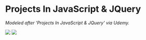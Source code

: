 # Projects In JavaScript & JQuery

_Modeled after 'Projects In JavaScript & JQuery' via Udemy._

![](https://i.imgur.com/PZdALfR.png)
![](https://i.imgur.com/hTZo6tw.png)
